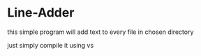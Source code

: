 # Line-Adder

this simple program will add text to every file in chosen directory

just simply compile it using vs
